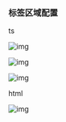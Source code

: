 ### 标签区域配置

ts

![img](https://cdn.jsdelivr.net/gh/MrCodeFront/assets/md/202403221620137.png)



![img](https://cdn.jsdelivr.net/gh/MrCodeFront/assets/md/202403221620911.png)



![img](https://cdn.jsdelivr.net/gh/MrCodeFront/assets/md/202403221620037.png)



html

![img](https://cdn.jsdelivr.net/gh/MrCodeFront/assets/md/202403221621284.png)

